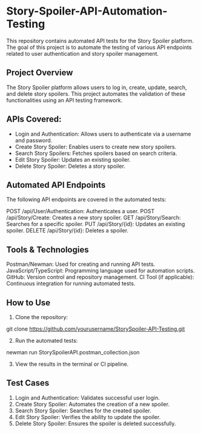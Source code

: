 # Story-Spoiler-API-Automation-Testing
This repository contains automated API tests for the Story Spoiler platform. The goal of this project is to automate the testing of various API endpoints related to user authentication and story spoiler management.

## Project Overview
The Story Spoiler platform allows users to log in, create, update, search, and delete story spoilers. This project automates the validation of these functionalities using an API testing framework.

## APIs Covered:
- Login and Authentication: Allows users to authenticate via a username and password.
- Create Story Spoiler: Enables users to create new story spoilers.
- Search Story Spoilers: Fetches spoilers based on search criteria.
- Edit Story Spoiler: Updates an existing spoiler.
- Delete Story Spoiler: Deletes a story spoiler.
  
## Automated API Endpoints
The following API endpoints are covered in the automated tests:

POST /api/User/Authentication: Authenticates a user.
POST /api/Story/Create: Creates a new story spoiler.
GET /api/Story/Search: Searches for a specific spoiler.
PUT /api/Story/{id}: Updates an existing spoiler.
DELETE /api/Story/{id}: Deletes a spoiler.

## Tools & Technologies
Postman/Newman: Used for creating and running API tests.
JavaScript/TypeScript: Programming language used for automation scripts.
GitHub: Version control and repository management.
CI Tool (if applicable): Continuous integration for running automated tests.

## How to Use
1. Clone the repository:

git clone https://github.com/yourusername/StorySpoiler-API-Testing.git

2. Run the automated tests:

newman run StorySpoilerAPI.postman_collection.json

3. View the results in the terminal or CI pipeline.

## Test Cases

1. Login and Authentication: Validates successful user login.
2. Create Story Spoiler: Automates the creation of a new spoiler.
3. Search Story Spoiler: Searches for the created spoiler.
4. Edit Story Spoiler: Verifies the ability to update the spoiler.
5. Delete Story Spoiler: Ensures the spoiler is deleted successfully.
